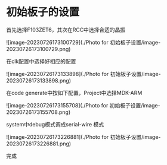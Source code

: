 # 初始板子的设置

首先选择F103ZET6，其次在RCC中选择合适的晶振

![image-20230726173100729](./Photo for 初始板子设置/image-20230726173100729.png)

在clk配置中选择好相应的配置

![image-20230726173133898](./Photo for 初始板子设置/image-20230726173133898.png)

在code generate中按如下配置，Project中选择MDK-ARM

![image-20230726173155708](./Photo for 初始板子设置/image-20230726173155708.png)

system中debug模式调成serial-wire 模式

![image-20230726173226881](./Photo for 初始板子设置/image-20230726173226881.png)

完成